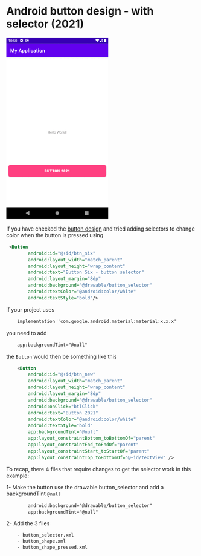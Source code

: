 # Android button design - with selector (2021)

![Buttons](display/button.gif)

If you have checked the [button design](https://github.com/dragona/android-intro/blob/master/03_Button_Design/readme.md) and tried
adding selectors to change color when the button is pressed using

```xml
 <Button
        android:id="@+id/btn_six"
        android:layout_width="match_parent"
        android:layout_height="wrap_content"
        android:text="Button Six - button selector"
        android:layout_margin="8dp"
        android:background="@drawable/button_selector"
        android:textColor="@android:color/white"
        android:textStyle="bold"/>
```
if your project uses

```xml
    implementation 'com.google.android.material:material:x.x.x'
```

you need to add

```xml
    app:backgroundTint="@null"
```

the ```Button``` would then be something like this

```xml
    <Button
        android:id="@+id/btn_new"
        android:layout_width="match_parent"
        android:layout_height="wrap_content"
        android:layout_margin="8dp"
        android:background="@drawable/button_selector"
        android:onClick="btlClick"
        android:text="Button 2021"
        android:textColor="@android:color/white"
        android:textStyle="bold"
        app:backgroundTint="@null"
        app:layout_constraintBottom_toBottomOf="parent"
        app:layout_constraintEnd_toEndOf="parent"
        app:layout_constraintStart_toStartOf="parent"
        app:layout_constraintTop_toBottomOf="@+id/textView" />
```

To recap, there 4 files that require changes to get the selector work in this example:

1- Make the button use the drawable button_selector and add a backgroundTint ```@null```
```xml
        android:background="@drawable/button_selector"
        app:backgroundTint="@null"
```

2- Add the 3 files
```
    - button_selector.xml
    - button_shape.xml
    - button_shape_pressed.xml
```



